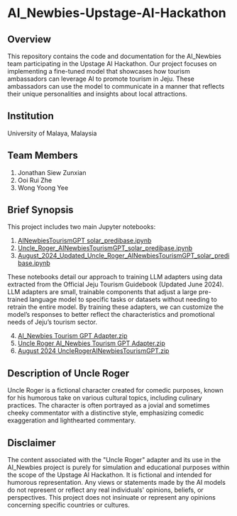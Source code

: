 # AI_Newbies-Upstage-AI-Hackathon

## Overview
This repository contains the code and documentation for the AI_Newbies team participating in the Upstage AI Hackathon. Our project focuses on implementing a fine-tuned model that showcases how tourism ambassadors can leverage AI to promote tourism in Jeju. These ambassadors can use the model to communicate in a manner that reflects their unique personalities and insights about local attractions.

## Institution
University of Malaya, Malaysia

## Team Members
1. Jonathan Siew Zunxian
2. Ooi Rui Zhe
3. Wong Yoong Yee

## Brief Synopsis
This project includes two main Jupyter notebooks:
1. [AINewbiesTourismGPT solar_predibase.ipynb](https://github.com/JohnnyRobs19/AI_Newbies-Upstage-AI-Hackathon/blob/dev_Jon/AINewbiesTourismGPT%20solar_predibase.ipynb)
2. [Uncle_Roger_AINewbiesTourismGPT_solar_predibase.ipynb](https://github.com/JohnnyRobs19/AI_Newbies-Upstage-AI-Hackathon/blob/dev_Jon/Uncle_Roger_AINewbiesTourismGPT_solar_predibase.ipynb)
3. [August_2024_Updated_Uncle_Roger_AINewbiesTourismGPT_solar_predibase.ipynb](https://github.com/JohnnyRobs19/AI_Newbies-Upstage-AI-Hackathon/blob/dev_Jon/August_2024_Updated_Uncle_Roger_AINewbiesTourismGPT_solar_predibase.ipynb)

These notebooks detail our approach to training LLM adapters using data extracted from the Official Jeju Tourism Guidebook (Updated June 2024). LLM adapters are small, trainable components that adjust a large pre-trained language model to specific tasks or datasets without needing to retrain the entire model. By training these adapters, we can customize the model’s responses to better reflect the characteristics and promotional needs of Jeju’s tourism sector.

4. [AI_Newbies Tourism GPT Adapter.zip](https://github.com/JohnnyRobs19/AI_Newbies-Upstage-AI-Hackathon/blob/dev_Jon/AI_Newbies%20Tourism%20GPT%20Adapter.zip)
5. [Uncle Roger AI_Newbies Tourism GPT Adapter.zip](https://github.com/JohnnyRobs19/AI_Newbies-Upstage-AI-Hackathon/blob/dev_Jon/Uncle%20Roger%20AI_Newbies%20Tourism%20GPT%20Adapter.zip)
6. [August 2024 UncleRogerAINewbiesTourismGPT.zip](https://github.com/JohnnyRobs19/AI_Newbies-Upstage-AI-Hackathon/blob/dev_Jon/August%202024%20UncleRogerAINewbiesTourismGPT.zip)

## Description of Uncle Roger
Uncle Roger is a fictional character created for comedic purposes, known for his humorous take on various cultural topics, including culinary practices. The character is often portrayed as a jovial and sometimes cheeky commentator with a distinctive style, emphasizing comedic exaggeration and lighthearted commentary.

## Disclaimer
The content associated with the "Uncle Roger" adapter and its use in the AI_Newbies project is purely for simulation and educational purposes within the scope of the Upstage AI Hackathon. It is fictional and intended for humorous representation. Any views or statements made by the AI models do not represent or reflect any real individuals' opinions, beliefs, or perspectives. This project does not insinuate or represent any opinions concerning specific countries or cultures.
